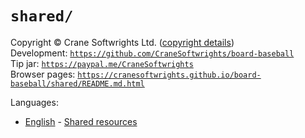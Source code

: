 # `shared/`

Copyright © Crane Softwrights Ltd. ([copyright details](../COPYRIGHT.md))  
Development: [`https://github.com/CraneSoftwrights/board-baseball`](https://github.com/CraneSoftwrights/board-baseball)  
Tip jar: [`https://paypal.me/CraneSoftwrights`](https://paypal.me/CraneSoftwrights)  
Browser pages: [`https://cranesoftwrights.github.io/board-baseball/shared/README.md.html`](https://cranesoftwrights.github.io/board-baseball/shared/README.md.html)  

Languages:

- [English](../en/shared.md) - [Shared resources](../en/shared.md)
